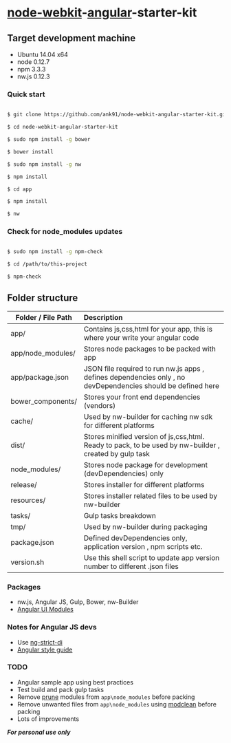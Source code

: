 # [node-webkit](http://nwjs.io/)-[angular](https://angularjs.org/)-starter-kit


## Target development machine
* Ubuntu 14.04 x64
* node 0.12.7
* npm 3.3.3
* nw.js 0.12.3


### Quick start

```bash

$ git clone https://github.com/ank91/node-webkit-angular-starter-kit.git

$ cd node-webkit-angular-starter-kit

$ sudo npm install -g bower

$ bower install 

$ sudo npm install -g nw

$ npm install

$ cd app

$ npm install

$ nw

```


### Check for node_modules updates

```bash

$ sudo npm install -g npm-check

$ cd /path/to/this-project

$ npm-check


```

## Folder structure
| Folder / File Path                | Description                          |
| -----------------------------     | :------------------------------------|
| app/                              | Contains js,css,html for your app, this is where your write your angular code                        |
| app/node_modules/                 | Stores node packages to be packed with app                      |
| app/package.json               | JSON file required to run nw.js apps , defines dependencies only , no devDependencies should be defined here                        |
| bower_components/              | Stores your front end dependencies (vendors)                           |
| cache/                         | Used by nw-builder for caching nw sdk for different platforms                            |
| dist/                          | Stores minified version of js,css,html. Ready to pack, to be used by nw-builder , created by gulp task                            |
| node_modules/                  | Stores node package for development (devDependencies) only                             |
| release/                       | Stores installer for different platforms                             |   
| resources/                     | Stores installer related files to be used by nw-builder                             |
| tasks/                         | Gulp tasks breakdown                         |   
| tmp/                           | Used by nw-builder during packaging                          |
| package.json                   | Defined devDependencies only, application version , npm scripts etc.                            |
| version.sh                     | Use this shell script to update app version number to different .json files                             |   


### Packages
* nw.js, Angular JS, Gulp, Bower, nw-Builder
* [Angular UI Modules](https://angular-ui.github.io/)


### Notes for Angular JS devs
* Use [ng-strict-di](https://docs.angularjs.org/api/ng/directive/ngApp)
* [Angular style guide](https://github.com/johnpapa/angular-styleguide)

### TODO
* Angular sample app using best practices
* Test build and pack gulp tasks
* Remove [prune](https://docs.npmjs.com/cli/prune) modules from ```app\node_modules``` before packing
* Remove unwanted files from ```app\node_modules``` using [modclean](https://www.npmjs.com/package/modclean) before packing
* Lots of improvements


***For personal use only***
